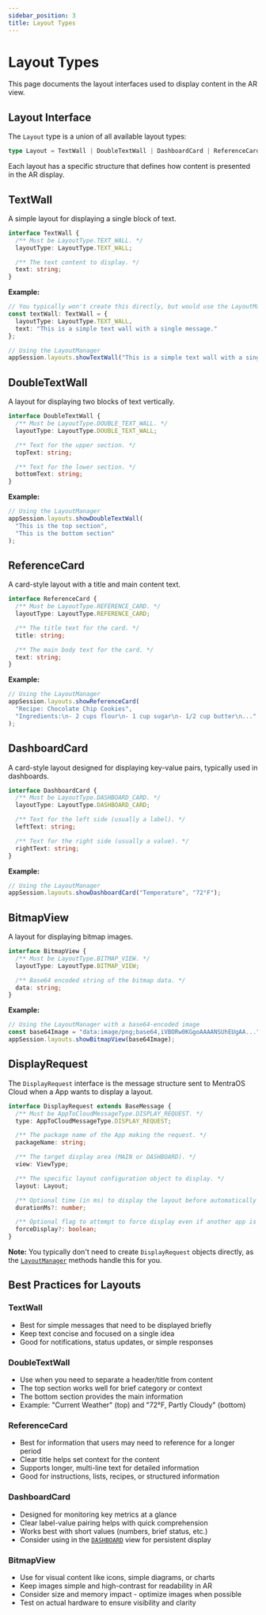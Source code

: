 ```yaml
---
sidebar_position: 3
title: Layout Types
---
```


# Layout Types

This page documents the layout interfaces used to display content in the AR view.

## Layout Interface

The `Layout` type is a union of all available layout types:

```typescript
type Layout = TextWall | DoubleTextWall | DashboardCard | ReferenceCard | BitmapView;
```

Each layout has a specific structure that defines how content is presented in the AR display.

## TextWall

A simple layout for displaying a single block of text.

```typescript
interface TextWall {
  /** Must be LayoutType.TEXT_WALL. */
  layoutType: LayoutType.TEXT_WALL;

  /** The text content to display. */
  text: string;
}
```

**Example:**
```typescript
// You typically won't create this directly, but would use the LayoutManager method
const textWall: TextWall = {
  layoutType: LayoutType.TEXT_WALL,
  text: "This is a simple text wall with a single message."
};

// Using the LayoutManager
appSession.layouts.showTextWall("This is a simple text wall with a single message.");
```

## DoubleTextWall

A layout for displaying two blocks of text vertically.

```typescript
interface DoubleTextWall {
  /** Must be LayoutType.DOUBLE_TEXT_WALL. */
  layoutType: LayoutType.DOUBLE_TEXT_WALL;

  /** Text for the upper section. */
  topText: string;

  /** Text for the lower section. */
  bottomText: string;
}
```

**Example:**
```typescript
// Using the LayoutManager
appSession.layouts.showDoubleTextWall(
  "This is the top section",
  "This is the bottom section"
);
```

## ReferenceCard

A card-style layout with a title and main content text.

```typescript
interface ReferenceCard {
  /** Must be LayoutType.REFERENCE_CARD. */
  layoutType: LayoutType.REFERENCE_CARD;

  /** The title text for the card. */
  title: string;

  /** The main body text for the card. */
  text: string;
}
```

**Example:**
```typescript
// Using the LayoutManager
appSession.layouts.showReferenceCard(
  "Recipe: Chocolate Chip Cookies",
  "Ingredients:\n- 2 cups flour\n- 1 cup sugar\n- 1/2 cup butter\n..."
);
```

## DashboardCard

A card-style layout designed for displaying key-value pairs, typically used in dashboards.

```typescript
interface DashboardCard {
  /** Must be LayoutType.DASHBOARD_CARD. */
  layoutType: LayoutType.DASHBOARD_CARD;

  /** Text for the left side (usually a label). */
  leftText: string;

  /** Text for the right side (usually a value). */
  rightText: string;
}
```

**Example:**
```typescript
// Using the LayoutManager
appSession.layouts.showDashboardCard("Temperature", "72°F");
```

## BitmapView

A layout for displaying bitmap images.

```typescript
interface BitmapView {
  /** Must be LayoutType.BITMAP_VIEW. */
  layoutType: LayoutType.BITMAP_VIEW;

  /** Base64 encoded string of the bitmap data. */
  data: string;
}
```

**Example:**
```typescript
// Using the LayoutManager with a base64-encoded image
const base64Image = "data:image/png;base64,iVBORw0KGgoAAAANSUhEUgAA...";
appSession.layouts.showBitmapView(base64Image);
```

## DisplayRequest

The `DisplayRequest` interface is the message structure sent to MentraOS Cloud when a App wants to display a layout.

```typescript
interface DisplayRequest extends BaseMessage {
  /** Must be AppToCloudMessageType.DISPLAY_REQUEST. */
  type: AppToCloudMessageType.DISPLAY_REQUEST;

  /** The package name of the App making the request. */
  packageName: string;

  /** The target display area (MAIN or DASHBOARD). */
  view: ViewType;

  /** The specific layout configuration object to display. */
  layout: Layout;

  /** Optional time (in ms) to display the layout before automatically clearing it. */
  durationMs?: number;

  /** Optional flag to attempt to force display even if another app is active (use with caution). */
  forceDisplay?: boolean;
}
```

**Note:** You typically don't need to create `DisplayRequest` objects directly, as the [`LayoutManager`](/reference/managers/layout-manager) methods handle this for you.

## Best Practices for Layouts

### TextWall
- Best for simple messages that need to be displayed briefly
- Keep text concise and focused on a single idea
- Good for notifications, status updates, or simple responses

### DoubleTextWall
- Use when you need to separate a header/title from content
- The top section works well for brief category or context
- The bottom section provides the main information
- Example: "Current Weather" (top) and "72°F, Partly Cloudy" (bottom)

### ReferenceCard
- Best for information that users may need to reference for a longer period
- Clear title helps set context for the content
- Supports longer, multi-line text for detailed information
- Good for instructions, lists, recipes, or structured information

### DashboardCard
- Designed for monitoring key metrics at a glance
- Clear label-value pairing helps with quick comprehension
- Works best with short values (numbers, brief status, etc.)
- Consider using in the [`DASHBOARD`](/reference/enums#viewtype) view for persistent display

### BitmapView
- Use for visual content like icons, simple diagrams, or charts
- Keep images simple and high-contrast for readability in AR
- Consider size and memory impact - optimize images when possible
- Test on actual hardware to ensure visibility and clarity